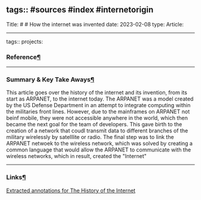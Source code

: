 tags:: #sources #index #internetorigin
---

Title: # # How the internet was invented date: 2023-02-08 type: Article:

---

tags:: projects:[](https://natmeng.github.io/memx2/sources/The_Internet/)

### Reference[¶](https://natmeng.github.io/memx2/sources/The_Internet/#reference "Permanent link")



---

### Summary & Key Take Aways[¶](https://natmeng.github.io/memx2/sources/The_Internet/#summary-key-take-aways "Permanent link")
This article goes over the history of the internet and its invention, from its start as ARPANET, to the internet today. The ARPANET was a model created by the US Defense Department in an attempt to integrate computing within the militaries front lines. However, due to the mainframes on ARPANET not beinf mobile, they were not accessible anywhere in the world, which then became the next goal for the team of developers. This gave birth to the creation of a network that coudl transmit data to different branches of the military wirelessly by satelllite or radio. The final step was to link the ARPANET netwoek to the wireless network, which was solved by creating a common language that would allow the ARPANET to communicate with the wireless networks, which in result, created the "Internet"

---

### Links[¶](https://natmeng.github.io/memx2/sources/The_Internet/#links "Permanent link")

[Extracted annotations for The History of the Internet](https://natmeng.github.io/memx2/annotations/The_Internet/)






